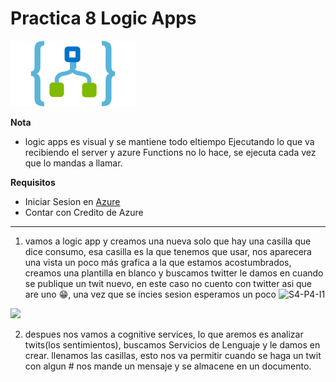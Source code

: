 # Practica 8 Logic Apps

![Logo](IMG\Azure-Logic-Apps-logo.png)

**Nota**
- logic apps es visual y se mantiene todo eltiempo Ejecutando lo que va recibiendo el server y azure Functions no lo hace, se ejecuta cada vez que lo mandas a llamar.

**Requisitos**
- Iniciar Sesion en [Azure](portal.azure.com)
- Contar con Credito de Azure

-------------------------------------------------------------------------------------------

1. vamos a logic app y creamos una nueva solo que hay una casilla que dice consumo, esa casilla es la que tenemos que usar, nos aparecera una vista un poco más grafica a la que estamos acostumbrados, creamos una plantilla en blanco y buscamos twitter le damos en cuando se publique un twit nuevo, en este caso no cuento con twitter asi que are uno 😁, una vez que se incies sesion esperamos un poco
![S4-P4-I1](\IMG\S4-P4-I1.jpg)

![](\IMG\S4-P4-I3.jpg)

2. despues nos vamos a cognitive services, lo que aremos es analizar twits(los sentimientos), buscamos  Servicios de Lenguaje y le damos en crear.
llenamos las casillas, esto nos va permitir cuando se haga un twit con algun # nos mande un mensaje y se almacene en un documento.


